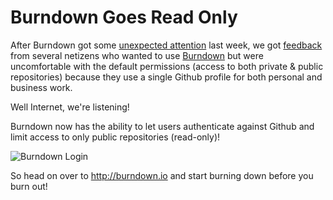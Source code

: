 # Burndown Goes Read Only

After Burndown got some [unexpected attention][3] last week, we got
[feedback][2] from several netizens who wanted to use [Burndown][4] but were
uncomfortable with the default permissions (access to both private & public
repositories) because they use a single Github profile for both personal and
business work.

Well Internet, we're listening!

Burndown now has the ability to let users authenticate against Github and
limit access to only public repositories (read-only)!

![Burndown Login][4]

So head on over to http://burndown.io and start burning down before you burn
out!

[1]: https://raw.github.com/danriti/moleskine/master/burndown-read-only/images/read-only.png
[2]: https://github.com/appneta/burndown/pull/46
[3]: https://twitter.com/paul_irish/status/395414787418370048
[4]: http://burndown.io
